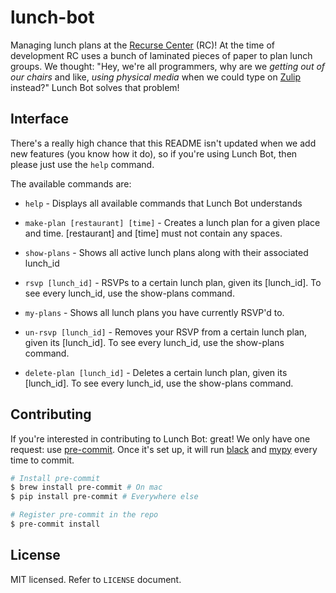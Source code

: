 # lunch-bot

Managing lunch plans at the [Recurse Center](https://recurse.com) (RC)! At the time of development RC uses a bunch of laminated pieces of paper to plan lunch groups. We thought: "Hey, we're all programmers, why are we _getting out of our chairs_ and like, _using physical media_ when we could type on [Zulip](https://zulip.com/) instead?" Lunch Bot solves that problem!

## Interface

There's a really high chance that this README isn't updated when we add new features (you know how it do), so if you're using Lunch Bot, then please just use the `help` command.

The available commands are:

* `help` - Displays all available commands that Lunch Bot understands

* `make-plan [restaurant] [time]` - Creates a lunch plan for a given place and time. [restaurant] and [time] must not contain any spaces.

*  `show-plans` -  Shows all active lunch plans along with their associated lunch_id

* `rsvp [lunch_id]` - RSVPs to a certain lunch plan, given its [lunch_id]. To see every lunch_id, use the show-plans command.

* `my-plans` - Shows all lunch plans you have currently RSVP'd to.

* `un-rsvp [lunch_id]` - Removes your RSVP from a certain lunch plan, given its [lunch_id]. To see every lunch_id, use the show-plans command.

* `delete-plan [lunch_id]` - Deletes a certain lunch plan, given its [lunch_id]. To see every lunch_id, use the show-plans command.

## Contributing

If you're interested in contributing to Lunch Bot: great! We only have one request: use [pre-commit](https://pre-commit.com/). Once it's set up, it will run [black](https://github.com/psf/black) and [mypy](http://mypy-lang.org/) every time to commit.

```bash
# Install pre-commit
$ brew install pre-commit # On mac
$ pip install pre-commit # Everywhere else

# Register pre-commit in the repo
$ pre-commit install
```

## License

MIT licensed. Refer to `LICENSE` document.
